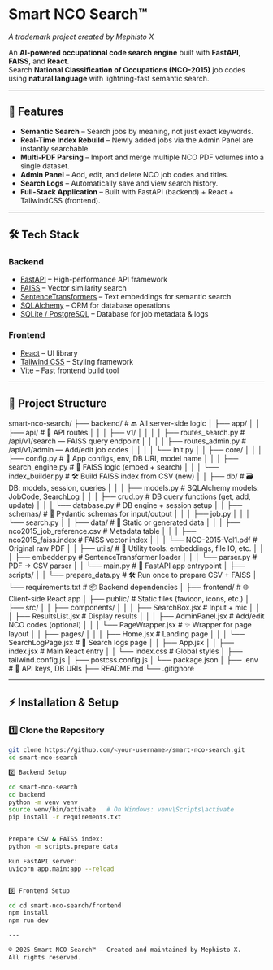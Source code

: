 # Smart NCO Search™  
_A trademark project created by Mephisto X_

An **AI-powered occupational code search engine** built with **FastAPI**, **FAISS**, and **React**.  
Search **National Classification of Occupations (NCO-2015)** job codes using **natural language** with lightning-fast semantic search.  

---

## 🚀 Features

- **Semantic Search** – Search jobs by meaning, not just exact keywords.
- **Real-Time Index Rebuild** – Newly added jobs via the Admin Panel are instantly searchable.
- **Multi-PDF Parsing** – Import and merge multiple NCO PDF volumes into a single dataset.
- **Admin Panel** – Add, edit, and delete NCO job codes and titles.
- **Search Logs** – Automatically save and view search history.
- **Full-Stack Application** – Built with FastAPI (backend) + React + TailwindCSS (frontend).

---

## 🛠 Tech Stack

### **Backend**
- [FastAPI](https://fastapi.tiangolo.com/) – High-performance API framework
- [FAISS](https://github.com/facebookresearch/faiss) – Vector similarity search
- [SentenceTransformers](https://www.sbert.net/) – Text embeddings for semantic search
- [SQLAlchemy](https://www.sqlalchemy.org/) – ORM for database operations
- [SQLite / PostgreSQL](https://www.sqlite.org/) – Database for job metadata & logs

### **Frontend**
- [React](https://reactjs.org/) – UI library
- [Tailwind CSS](https://tailwindcss.com/) – Styling framework
- [Vite](https://vitejs.dev/) – Fast frontend build tool

---

## 📂 Project Structure

smart-nco-search/
├── backend/ # 🔙 All server-side logic
│ ├── app/
│ │ ├── api/ # 🚪 API routes
│ │ │ ├── v1/
│ │ │ │ ├── routes_search.py # /api/v1/search — FAISS query endpoint
│ │ │ │ ├── routes_admin.py # /api/v1/admin — Add/edit job codes
│ │ │ │ └── init.py
│ │ ├── core/
│ │ │ ├── config.py # 🔐 App configs, env, DB URI, model name
│ │ │ ├── search_engine.py # 🤖 FAISS logic (embed + search)
│ │ │ └── index_builder.py # 🛠️ Build FAISS index from CSV (new)
│ │ ├── db/ # 🗃️ DB: models, session, queries
│ │ │ ├── models.py # SQLAlchemy models: JobCode, SearchLog
│ │ │ ├── crud.py # DB query functions (get, add, update)
│ │ │ └── database.py # DB engine + session setup
│ │ ├── schemas/ # 🧱 Pydantic schemas for input/output
│ │ │ ├── job.py
│ │ │ └── search.py
│ │ ├── data/ # 📂 Static or generated data
│ │ │ ├── nco2015_job_reference.csv # Metadata table
│ │ │ ├── nco2015_faiss.index # FAISS vector index
│ │ │ └── NCO-2015-Vol1.pdf # Original raw PDF
│ │ ├── utils/ # 🧰 Utility tools: embeddings, file IO, etc.
│ │ │ ├── embedder.py # SentenceTransformer loader
│ │ │ └── parser.py # PDF → CSV parser
│ │ └── main.py # 🚀 FastAPI app entrypoint
│ ├── scripts/
│ │ └── prepare_data.py # 🛠️ Run once to prepare CSV + FAISS
│ └── requirements.txt # 📦 Backend dependencies
│
├── frontend/ # 🌐 Client-side React app
│ ├── public/ # Static files (favicon, icons, etc.)
│ ├── src/
│ │ ├── components/
│ │ │ ├── SearchBox.jsx # Input + mic
│ │ │ ├── ResultsList.jsx # Display results
│ │ │ ├── AdminPanel.jsx # Add/edit NCO codes (optional)
│ │ │ └── PageWrapper.jsx # ✨ Wrapper for page layout
│ │ ├── pages/
│ │ │ ├── Home.jsx # Landing page
│ │ │ └── SearchLogPage.jsx # 📜 Search logs page
│ │ ├── App.jsx
│ │ ├── index.jsx # Main React entry
│ │ └── index.css # Global styles
│ ├── tailwind.config.js
│ ├── postcss.config.js
│ └── package.json
│
├── .env # 🔐 API keys, DB URIs
├── README.md
└── .gitignore


---

## ⚡ Installation & Setup

### 1️⃣ Clone the Repository
```bash
git clone https://github.com/<your-username>/smart-nco-search.git
cd smart-nco-search

2️⃣ Backend Setup

cd smart-nco-search
cd backend
python -m venv venv
source venv/bin/activate   # On Windows: venv\Scripts\activate
pip install -r requirements.txt


Prepare CSV & FAISS index:
python -m scripts.prepare_data

Run FastAPI server:
uvicorn app.main:app --reload


3️⃣ Frontend Setup

cd cd smart-nco-search/frontend
npm install
npm run dev

---

© 2025 Smart NCO Search™ — Created and maintained by Mephisto X.  
All rights reserved.